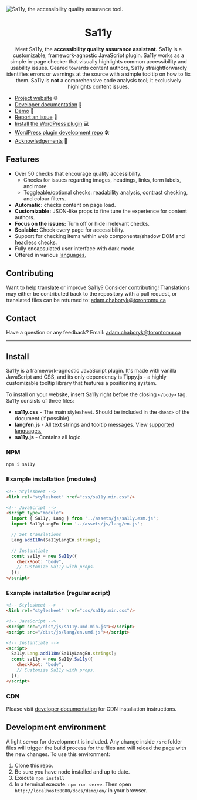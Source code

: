 ![Sa11y, the accessibility quality assurance tool.](https://ryersondmp.github.io/sa11y/assets/github-banner.png)

<h1 align="center">Sa11y</h1>
<p align="center">Meet Sa11y, the <strong>accessibility quality assurance assistant.</strong> Sa11y is a customizable, framework-agnostic JavaScript plugin. Sa11y works as a simple in-page checker that visually highlights common accessibility and usability issues. Geared towards content authors, Sa11y straightforwardly identifies errors or warnings at the source with a simple tooltip on how to fix them. Sa11y is <strong>not</strong> a comprehensive code analysis tool; it exclusively highlights content issues.</p>

* [Project website](https://sa11y.netlify.app/) 🌐
* [Developer documentation](https://sa11y.netlify.app/developers/) 📓
* [Demo](https://ryersondmp.github.io/sa11y/demo/en/) 🚀
* [Report an issue](https://github.com/ryersondmp/sa11y/issues) 🐜
* [Install the WordPress plugin](https://wordpress.org/plugins/sa11y/) 💻
* [WordPress plugin development repo](https://github.com/ryersondmp/sa11y-wp) 🛠
* [Acknowledgements](https://sa11y.netlify.app/acknowledgements/) 👤

## Features
- Over 50 checks that encourage quality accessibility.
  - Checks for issues regarding images, headings, links, form labels, and more.
  - Toggleable/optional checks: readability analysis, contrast checking, and colour filters.
- **Automatic:** checks content on page load.
- **Customizable:** JSON-like props to fine tune the experience for content authors.
- **Focus on the issues:** Turn off or hide irrelevant checks.
- **Scalable:** Check every page for accessibility.
- Support for checking items within web components/shadow DOM and headless checks.
- Fully encapsulated user interface with dark mode.
- Offered in various [languages.](https://github.com/ryersondmp/sa11y/tree/master/src/js/lang)

## Contributing
Want to help translate or improve Sa11y? Consider [contributing!](https://github.com/ryersondmp/sa11y/blob/master/CONTRIBUTING.md) Translations may either be contributed back to the repository with a pull request, or translated files can be returned to: [adam.chaboryk@torontomu.ca](mailto:adam.chaboryk@torontomu.ca)

## Contact
Have a question or any feedback? Email: [adam.chaboryk@torontomu.ca](mailto:adam.chaboryk@torontomu.ca)

<hr>

## Install
Sa11y is a framework-agnostic JavaScript plugin. It's made with vanilla JavaScript and CSS, and its only dependency is Tippy.js - a highly customizable tooltip library that features a positioning system.

To install on your website, insert Sa11y right before the closing `</body>` tag. Sa11y consists of three files:

- **sa11y.css** - The main stylesheet. Should be included in the `<head>` of the document (if possible).
- **lang/en.js** - All text strings and tooltip messages. View [supported languages.](https://sa11y.netlify.app/developers/#languages)
- **sa11y.js** - Contains all logic.

### NPM
`npm i sa11y`

### Example installation (modules)
````html
<!-- Stylesheet -->
<link rel="stylesheet" href="css/sa11y.min.css"/>

<!-- JavaScript -->
<script type="module">
  import { Sa11y, Lang } from '../assets/js/sa11y.esm.js';
  import Sa11yLangEn from '../assets/js/lang/en.js';

  // Set translations
  Lang.addI18n(Sa11yLangEn.strings);

  // Instantiate
  const sa11y = new Sa11y({
    checkRoot: "body",
    // Customize Sa11y with props.
  });
</script>
````

### Example installation (regular script)
````html
<!-- Stylesheet -->
<link rel="stylesheet" href="css/sa11y.min.css"/>

<!-- JavaScript -->
<script src="/dist/js/sa11y.umd.min.js"></script>
<script src="/dist/js/lang/en.umd.js"></script>

<!-- Instantiate -->
<script>
  Sa11y.Lang.addI18n(Sa11yLangEn.strings);
  const sa11y = new Sa11y.Sa11y({
    checkRoot: "body",
    // Customize Sa11y with props.
  });
</script>
````

### CDN
Please visit [developer documentation](https://sa11y.netlify.app/developers/) for CDN installation instructions.

## Development environment
A light server for development is included. Any change inside `/src` folder files will trigger the build process for the files and will reload the page with the new changes. To use this environment:

1. Clone this repo.
2. Be sure you have node installed and up to date.
3. Execute `npm install`
4. In a terminal execute: `npm run serve`. Then open `http://localhost:8080/docs/demo/en/` in your browser.
